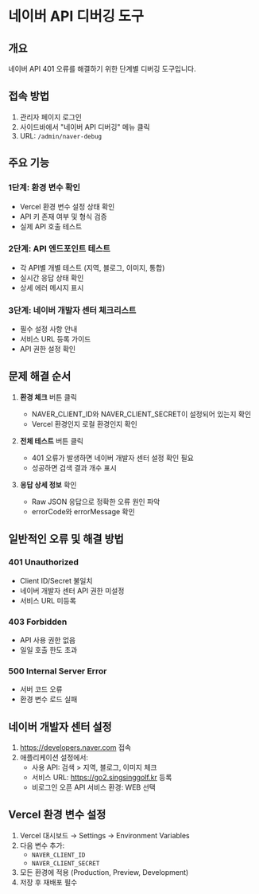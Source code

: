 # 네이버 API 디버깅 도구

## 개요
네이버 API 401 오류를 해결하기 위한 단계별 디버깅 도구입니다.

## 접속 방법
1. 관리자 페이지 로그인
2. 사이드바에서 "네이버 API 디버깅" 메뉴 클릭
3. URL: `/admin/naver-debug`

## 주요 기능

### 1단계: 환경 변수 확인
- Vercel 환경 변수 설정 상태 확인
- API 키 존재 여부 및 형식 검증
- 실제 API 호출 테스트

### 2단계: API 엔드포인트 테스트
- 각 API별 개별 테스트 (지역, 블로그, 이미지, 통합)
- 실시간 응답 상태 확인
- 상세 에러 메시지 표시

### 3단계: 네이버 개발자 센터 체크리스트
- 필수 설정 사항 안내
- 서비스 URL 등록 가이드
- API 권한 설정 확인

## 문제 해결 순서

1. **환경 체크** 버튼 클릭
   - NAVER_CLIENT_ID와 NAVER_CLIENT_SECRET이 설정되어 있는지 확인
   - Vercel 환경인지 로컬 환경인지 확인

2. **전체 테스트** 버튼 클릭
   - 401 오류가 발생하면 네이버 개발자 센터 설정 확인 필요
   - 성공하면 검색 결과 개수 표시

3. **응답 상세 정보** 확인
   - Raw JSON 응답으로 정확한 오류 원인 파악
   - errorCode와 errorMessage 확인

## 일반적인 오류 및 해결 방법

### 401 Unauthorized
- Client ID/Secret 불일치
- 네이버 개발자 센터 API 권한 미설정
- 서비스 URL 미등록

### 403 Forbidden  
- API 사용 권한 없음
- 일일 호출 한도 초과

### 500 Internal Server Error
- 서버 코드 오류
- 환경 변수 로드 실패

## 네이버 개발자 센터 설정
1. https://developers.naver.com 접속
2. 애플리케이션 설정에서:
   - 사용 API: 검색 > 지역, 블로그, 이미지 체크
   - 서비스 URL: https://go2.singsinggolf.kr 등록
   - 비로그인 오픈 API 서비스 환경: WEB 선택

## Vercel 환경 변수 설정
1. Vercel 대시보드 → Settings → Environment Variables
2. 다음 변수 추가:
   - `NAVER_CLIENT_ID`
   - `NAVER_CLIENT_SECRET`
3. 모든 환경에 적용 (Production, Preview, Development)
4. 저장 후 재배포 필수
